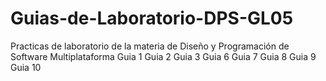 # Guias-de-Laboratorio-DPS-GL05
Practicas de laboratorio de la materia de Diseño y Programación de Software Multiplataforma 
Guia 1
Guia 2
Guia 3
Guia 6
Guia 7
Guia 8
Guia 9
Guia 10
